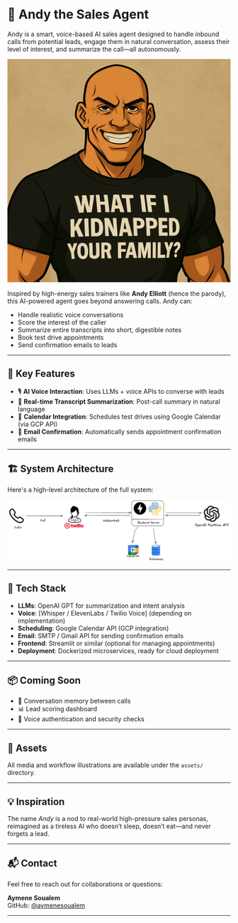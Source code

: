 # 🤖 Andy the Sales Agent

Andy is a smart, voice-based AI sales agent designed to handle inbound calls from potential leads, engage them in natural conversation, assess their level of interest, and summarize the call—all autonomously.

![Project Logo](assets/Andy.png)

Inspired by high-energy sales trainers like **Andy Elliott** (hence the parody), this AI-powered agent goes beyond answering calls. Andy can:

- Handle realistic voice conversations
- Score the interest of the caller
- Summarize entire transcripts into short, digestible notes
- Book test drive appointments
- Send confirmation emails to leads

---

## 🧠 Key Features

- 🎙️ **AI Voice Interaction**: Uses LLMs + voice APIs to converse with leads
- 📝 **Real-time Transcript Summarization**: Post-call summary in natural language
- 📅 **Calendar Integration**: Schedules test drives using Google Calendar (via GCP API)
- 📧 **Email Confirmation**: Automatically sends appointment confirmation emails

---

## 🏗️ System Architecture

Here's a high-level architecture of the full system:

![System Architecture](assets/VoiceAgentWF.png)

---

## 🚀 Tech Stack

- **LLMs**: OpenAI GPT for summarization and intent analysis
- **Voice**: [Whisper / ElevenLabs / Twilio Voice] (depending on implementation)
- **Scheduling**: Google Calendar API (GCP integration)
- **Email**: SMTP / Gmail API for sending confirmation emails
- **Frontend**: Streamlit or similar (optional for managing appointments)
- **Deployment**: Dockerized microservices, ready for cloud deployment

---

## 📦 Coming Soon

- 🔄 Conversation memory between calls
- 📊 Lead scoring dashboard
- 🔐 Voice authentication and security checks
---

## 📁 Assets

All media and workflow illustrations are available under the `assets/` directory.

---

## 💡 Inspiration

The name *Andy* is a nod to real-world high-pressure sales personas, reimagined as a tireless AI who doesn’t sleep, doesn’t eat—and never forgets a lead.

---

## 📬 Contact

Feel free to reach out for collaborations or questions:

**Aymene Soualem**  
GitHub: [@aymenesoualem](https://github.com/aymenesoualem)

---